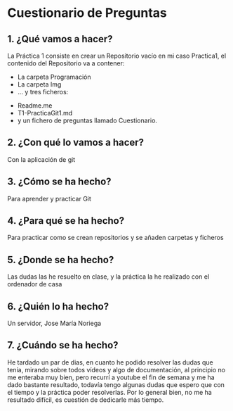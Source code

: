 # Cuestionario de Preguntas
## 1. ¿Qué vamos a hacer?
La Práctica 1 consiste en crear un Repositorio vacío en mi caso Practica1, el contenido del Repositorio va a contener:
+ La carpeta Programación
+ La carpeta Img
+ ... y tres ficheros:
- Readme.me
- T1-PracticaGit1.md 
- y un fichero de preguntas llamado Cuestionario.
## 2. ¿Con qué lo vamos a hacer?
Con la aplicación de git
## 3. ¿Cómo se ha hecho?
Para aprender y practicar Git
## 4. ¿Para qué se ha hecho?
Para practicar como se crean repositorios y se añaden carpetas y ficheros
## 5. ¿Donde se ha hecho?
Las dudas las he resuelto en clase, y la práctica la he realizado con el ordenador de casa
## 6. ¿Quién lo ha hecho?
Un servidor, Jose María Noriega
## 7. ¿Cuándo se ha hecho?
He tardado un par de dias, en cuanto he podido resolver las dudas que tenía, mirando sobre
todos vídeos y algo de documentación, al principio no me enteraba muy bien, pero recurrí
a youtube el fin de semana y me ha dado bastante resultado, todavía tengo algunas dudas
que espero que con el tiempo y la práctica poder resolverlas.
Por lo general bien, no me ha resultado difícil, es cuestión de dedicarle más tiempo.



